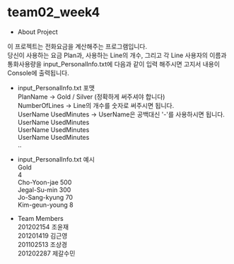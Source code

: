 # team02_week4

* About Project

 이 프로젝트는 전화요금을 계산해주는 프로그램입니다. </br>
 당신이 사용하는 요금 Plan과, 사용하는 Line의 개수, 그리고 각 Line 사용자의 이름과 통화사용량을 input_PersonalInfo.txt에 다음과 같이 입력 해주시면  고지서 내용이 Console에 출력됩니다.

* input_PersonalInfo.txt 포맷</br>
PlanName                -> Gold / Silver (정확하게 써주셔야 합니다)</br>
NumberOfLines           -> Line의 개수를 숫자로 써주시면 됩니다.</br>
UserName UsedMinutes    -> UserName은 공백대신 '-'를 사용하시면 됩니다.</br>
UserName UsedMinutes</br>
UserName UsedMinutes</br>
UserName UsedMinutes</br>
..</br>

* input_PersonalInfo.txt 예시</br>
Gold</br>
4</br>
Cho-Yoon-jae 500</br>
Jegal-Su-min 300</br>
Jo-Sang-kyung 70</br>
Kim-geun-young 8</br>


* Team Members</br>
201202154 조윤재</br>
201201419 김근영</br>
201102513 조상경</br>
201202287 제갈수민</br>
